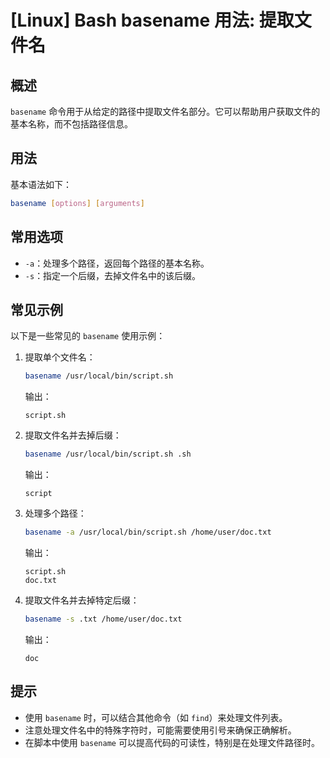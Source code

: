 # [Linux] Bash basename 用法: 提取文件名

## 概述
`basename` 命令用于从给定的路径中提取文件名部分。它可以帮助用户获取文件的基本名称，而不包括路径信息。

## 用法
基本语法如下：
```bash
basename [options] [arguments]
```

## 常用选项
- `-a`：处理多个路径，返回每个路径的基本名称。
- `-s`：指定一个后缀，去掉文件名中的该后缀。

## 常见示例
以下是一些常见的 `basename` 使用示例：

1. 提取单个文件名：
   ```bash
   basename /usr/local/bin/script.sh
   ```
   输出：
   ```
   script.sh
   ```

2. 提取文件名并去掉后缀：
   ```bash
   basename /usr/local/bin/script.sh .sh
   ```
   输出：
   ```
   script
   ```

3. 处理多个路径：
   ```bash
   basename -a /usr/local/bin/script.sh /home/user/doc.txt
   ```
   输出：
   ```
   script.sh
   doc.txt
   ```

4. 提取文件名并去掉特定后缀：
   ```bash
   basename -s .txt /home/user/doc.txt
   ```
   输出：
   ```
   doc
   ```

## 提示
- 使用 `basename` 时，可以结合其他命令（如 `find`）来处理文件列表。
- 注意处理文件名中的特殊字符时，可能需要使用引号来确保正确解析。
- 在脚本中使用 `basename` 可以提高代码的可读性，特别是在处理文件路径时。
